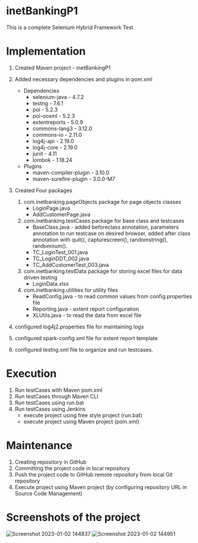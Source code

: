 # inetBankingP1
This is a complete Selenium Hybrid Framework Test
# Implementation
1. Created Maven project - inetBankingP1
2. Added necessary dependencies and plugins in pom.xml
   * Dependencies
      * selenium-java - 4.7.2
      * testng - 7.6.1
      * poi - 5.2.3
      * poi-ooxml - 5.2.3
      * extentreports - 5.0.9
      * commons-lang3 - 3.12.0
      * commons-io - 2.11.0
      * log4j-api - 2.19.0
      * log4j-core - 2.19.0
      * junit - 4.11
      * lombok - 1.18.24
    * Plugins
      * maven-compiler-plugin - 3.10.0
      * maven-surefire-plugin - 3.0.0-M7

3. Created Four packages
    1. com.inetbanking.pageObjects package for page objects classes
        * LoginPage.java
        * AddCustomerPage.java
    2. com.inetbanking.testCases package for base class and testcases
        * BaseClass.java - added beforeclass annotation, parameters annotation to run testcase on desired browser, added after class annotation with quit(), capturescreen(), randomstring(), randomnum().
        * TC_LoginTest_001.java
        * TC_LoginDDT_002.java
        * TC_AddCustomerTest_003.java
    3. com.inetbanking.testData package for storing excel files for data driven testing
        * LoginData.xlsx
    4. com.inetbanking.utilities for utility files
        * ReadConfig.java - to read common values from config.properties file 
        * Reporting.java - extent report configuration
        * XLUtils.java - to read the data from excel file

4. configured log4j2.properties file for maintaining logs
5. configured spark-config.xml file for extent report template
6. configured testng.xml file to organize and run testcases.

# Execution 
1. Run testCases with Maven pom.xml
2. Run testCases through Maven CLI
3. Run testCases using run.bat
4. Run testCases using Jenkins
    * execute project using free style project (run.bat)
    * execute project using Maven project (pom.xml)

# Maintenance 
1. Creating repository in GitHub
2. Committing the project code in local repository
3. Push the project code to GitHub remote repository from local Git repository
4. Execute project using Maven project (by configuring repository URL in Source Code Management)
# Screenshots of the project
![Screenshot 2023-01-02 144837](https://user-images.githubusercontent.com/116425949/210213051-33c1ba6e-bb20-4019-b1c7-262b8b0e80b6.png)
![Screenshot 2023-01-02 144951](https://user-images.githubusercontent.com/116425949/210213078-0c048274-dbd6-49ee-af56-205a33dd279c.png)
